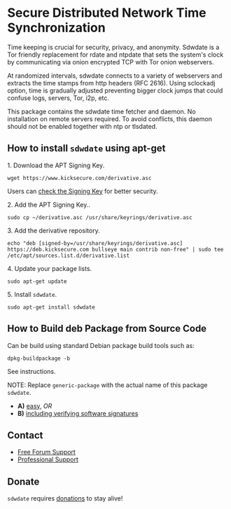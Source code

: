 # Secure Distributed Network Time Synchronization #

Time keeping is crucial for security, privacy, and anonymity. Sdwdate is a Tor
friendly replacement for rdate and ntpdate that sets the system's clock by
communicating via onion encrypted TCP with Tor onion webservers.

At randomized intervals, sdwdate connects to a variety of webservers and
extracts the time stamps from http headers (RFC 2616).
Using sclockadj option, time is gradually adjusted preventing bigger clock
jumps that could confuse logs, servers, Tor, i2p, etc.

This package contains the sdwdate time fetcher and daemon. No
installation on remote servers required. To avoid conflicts, this daemon
should not be enabled together with ntp or tlsdated.

## How to install `sdwdate` using apt-get ##

1\. Download the APT Signing Key.

```
wget https://www.kicksecure.com/derivative.asc
```

Users can [check the Signing Key](https://www.kicksecure.com/wiki/Signing_Key) for better security.

2\. Add the APT Signing Key..

```
sudo cp ~/derivative.asc /usr/share/keyrings/derivative.asc
```

3\. Add the derivative repository.

```
echo "deb [signed-by=/usr/share/keyrings/derivative.asc] https://deb.kicksecure.com bullseye main contrib non-free" | sudo tee /etc/apt/sources.list.d/derivative.list
```

4\. Update your package lists.

```
sudo apt-get update
```

5\. Install `sdwdate`.

```
sudo apt-get install sdwdate
```

## How to Build deb Package from Source Code ##

Can be build using standard Debian package build tools such as:

```
dpkg-buildpackage -b
```

See instructions.

NOTE: Replace `generic-package` with the actual name of this package `sdwdate`.

* **A)** [easy](https://www.kicksecure.com/wiki/Dev/Build_Documentation/generic-package/easy), _OR_
* **B)** [including verifying software signatures](https://www.kicksecure.com/wiki/Dev/Build_Documentation/generic-package)

## Contact ##

* [Free Forum Support](https://forums.kicksecure.com)
* [Professional Support](https://www.kicksecure.com/wiki/Professional_Support)

## Donate ##

`sdwdate` requires [donations](https://www.kicksecure.com/wiki/Donate) to stay alive!
